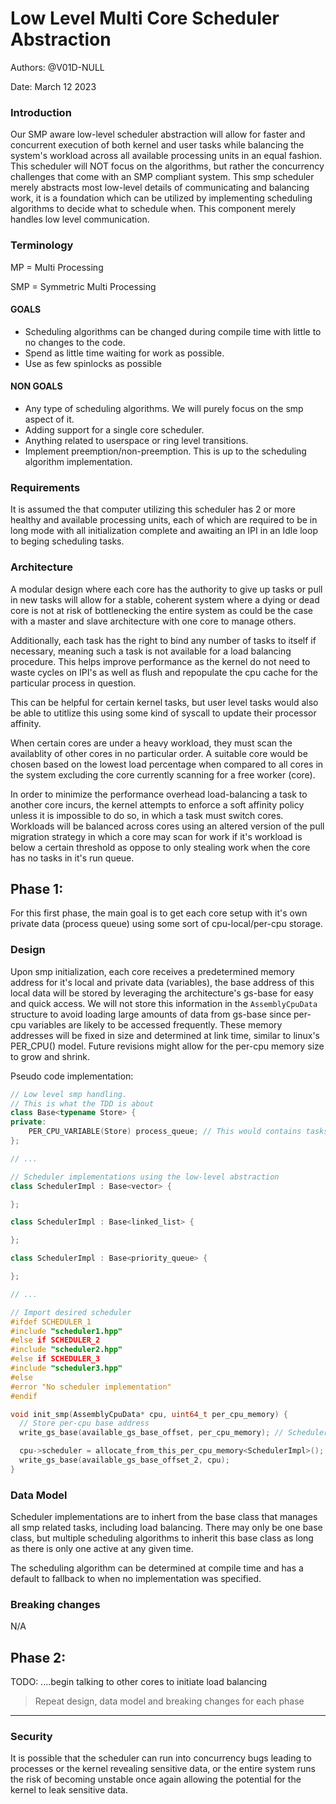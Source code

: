 # Low Level Multi Core Scheduler Abstraction

Authors: @V01D-NULL

Date: March 12 2023

### Introduction

Our SMP aware low-level scheduler abstraction will allow for faster and concurrent execution of both kernel and user tasks while balancing the system's workload across all available processing units in an equal fashion. This scheduler will NOT focus on the algorithms, but rather the concurrency challenges that come with an SMP compliant system. This smp scheduler merely abstracts most low-level details of communicating and balancing work, it is a foundation which can be utilized by implementing scheduling algorithms to decide what to schedule when. This component merely handles low level communication.

### Terminology

MP = Multi Processing

SMP = Symmetric Multi Processing

#### GOALS

- Scheduling algorithms can be changed during compile time with little to no changes to the code.
- Spend as little time waiting for work as possible.
- Use as few spinlocks as possible

#### NON GOALS

- Any type of scheduling algorithms. We will purely focus on the smp aspect of it.
- Adding support for a single core scheduler.
- Anything related to userspace or ring level transitions.
- Implement preemption/non-preemption. This is up to the scheduling algorithm implementation.

### Requirements

It is assumed the that computer utilizing this scheduler has 2 or more healthy and available processing units, each of which are required to be in long mode with all initialization complete and awaiting an IPI in an Idle loop to beging scheduling tasks.

### Architecture

A modular design where each core has the authority to give up tasks or pull in new tasks will allow for a stable, coherent system where a dying or dead core is not at risk of bottlenecking the entire system as could be the case with a master and slave architecture with one core to manage others.

Additionally, each task has the right to bind any number of tasks to itself if necessary, meaning such a task is not available for a load balancing procedure. This helps improve performance as the kernel do not need to waste cycles on IPI's as well as flush and repopulate the cpu cache for the particular process in question.

This can be helpful for certain kernel tasks, but user level tasks would also be able to utitlize this using some kind of syscall to update their processor affinity.

When certain cores are under a heavy workload, they must scan the availablity of other cores in no particular order. A suitable core would be chosen based on the lowest load percentage when compared to all cores in the system excluding the core currently scanning for a free worker (core).

In order to minimize the performance overhead load-balancing a task to another core incurs, the kernel attempts to enforce a soft affinity policy unless it is impossible to do so, in which a task must switch cores. Workloads will be balanced across cores using an altered version of the pull migration strategy in which a core may scan for work if it's workload is below a certain threshold as oppose to only stealing work when the core has no tasks in it's run queue.

## Phase 1:

For this first phase, the main goal is to get each core setup with it's own private data (process queue) using some sort of cpu-local/per-cpu storage.

### Design

Upon smp initialization, each core receives a predetermined memory address for it's local and private data (variables), the base address of this local data will be stored by leveraging the architecture's gs-base for easy and quick access. We will not store this information in the `AssemblyCpuData` structure to avoid loading large amounts of data from gs-base since per-cpu variables are likely to be accessed frequently. These memory addresses will be fixed in size and determined at link time, similar to linux's PER_CPU() model. Future revisions might allow for the per-cpu memory size to grow and shrink.

Pseudo code implementation:

```c++
// Low level smp handling.
// This is what the TDD is about
class Base<typename Store> {
private:
    PER_CPU_VARIABLE(Store) process_queue; // This would contains tasks a core would process
};

// ...

// Scheduler implementations using the low-level abstraction
class SchedulerImpl : Base<vector> {

};

class SchedulerImpl : Base<linked_list> {

};

class SchedulerImpl : Base<priority_queue> {

};

// ...

// Import desired scheduler
#ifdef SCHEDULER_1
#include "scheduler1.hpp"
#else if SCHEDULER_2
#include "scheduler2.hpp"
#else if SCHEDULER_3
#include "scheduler3.hpp"
#else
#error "No scheduler implementation"
#endif

void init_smp(AssemblyCpuData* cpu, uint64_t per_cpu_memory) {
  // Store per-cpu base address
  write_gs_base(available_gs_base_offset, per_cpu_memory); // Scheduler can be accessed from the per-cpu variable now. I'm not sure if we need this anymore though, because we could simply read_gs_base and get the cpu structure. My only concern with doing it like this is the potential overhead of loading a large structure from gs-base (i.e. memory) and only using a portion of it very frequently.

  cpu->scheduler = allocate_from_this_per_cpu_memory<SchedulerImpl>(); // Create and store the scheduler in the per-cpu area to create a true, private variable. Allocating it via 'new' might be unsafe as the memory area 'new' manages is not protected where as per-cpu variables are completely private and hidden from any allocators. That is to say allocators have no idea this memory even exists.
  write_gs_base(available_gs_base_offset_2, cpu);
}

```

### Data Model

Scheduler implementations are to inhert from the base class that manages all smp related tasks, including load balancing. There may only be one base class, but multiple scheduling algorithms to inherit this base class as long as there is only one active at any given time.

The scheduling algorithm can be determined at compile time and has a default to fallback to when no implementation was specified.

### Breaking changes

N/A

## Phase 2:

TODO: ....begin talking to other cores to initiate load balancing

> Repeat design, data model and breaking changes for each phase

<hr/>

### Security

It is possible that the scheduler can run into concurrency bugs leading to processes or the kernel revealing sensitive data, or the entire system runs the risk of becoming unstable once again allowing the potential for the kernel to leak sensitive data.
